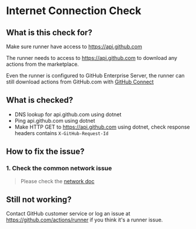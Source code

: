 # Internet Connection Check

## What is this check for?

Make sure runner have access to https://api.github.com

The runner needs to access to https://api.github.com to download any actions from the marketplace.

Even the runner is configured to GitHub Enterprise Server, the runner can still download actions from GitHub.com with [GitHub Connect](https://docs.github.com/en/enterprise-server@2.22/admin/github-actions/enabling-automatic-access-to-githubcom-actions-using-github-connect)


## What is checked?

- DNS lookup for api.github.com using dotnet
- Ping api.github.com using dotnet
- Make HTTP GET to https://api.github.com using dotnet, check response headers contains `X-GitHub-Request-Id` 

## How to fix the issue?

### 1. Check the common network issue
  
  > Please check the [network doc](./network.md)

## Still not working?

Contact GitHub customer service or log an issue at https://github.com/actions/runner if you think it's a runner issue.